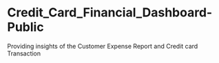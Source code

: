 # Credit_Card_Financial_Dashboard-Public
Providing insights of the Customer Expense Report and Credit card Transaction 
